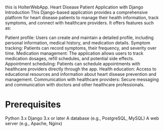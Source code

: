 this is HolterWebApp.
Heart Disease Patient Application with Django
Introduction
This Django-based application provides a comprehensive platform for heart disease patients to manage their health information, track symptoms, and connect with healthcare providers. It offers features such as:

Patient profile: Users can create and maintain a detailed profile, including personal information, medical history, and medication details.
Symptom tracking: Patients can record symptoms, their frequency, and severity over time.
Medication management: The application allows users to track medication dosages, refill schedules, and potential side effects.
Appointment scheduling: Patients can schedule appointments with healthcare providers directly through the app.
Health education: Access to educational resources and information about heart disease prevention and management.
Communication with healthcare providers: Secure messaging and communication with doctors and other healthcare professionals.


# Prerequisites
Python 3.x
Django 3.x or later
A database (e.g., PostgreSQL, MySQL)
A web server (e.g., Apache, Nginx)

